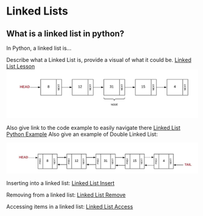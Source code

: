 # Linked Lists
## What is a linked list in python?

In Python, a linked list is...

Describe what a Linked List is, provide a visual of what it could be. [Linked List Lesson](https://byui-cse.github.io/cse212-course/lesson04/04-prepare.html#1.4)
![Linked List](images/linked_list.jpeg)

Also give link to the code example to easily navigate there
[Linked List Python Example](2-linked_list.py)
Also give an example of Double Linked List:

![Double Linked List](images/linked_list_double.jpeg)

Inserting into a linked list:
[Linked List Insert](https://byui-cse.github.io/cse212-course/lesson07/07-prepare.html#1.2)

Removing from a linked list: 
[Linked List Remove](https://byui-cse.github.io/cse212-course/lesson07/07-prepare.html#1.3)

Accessing items in a linked list:
[Linked List Access](https://byui-cse.github.io/cse212-course/lesson07/07-prepare.html#1.4)